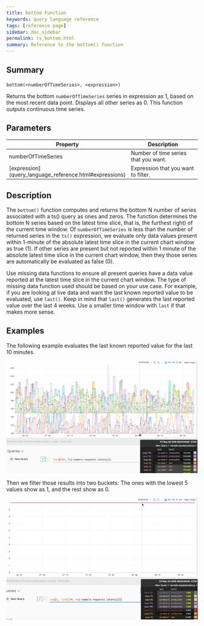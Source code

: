 ```yaml
---
title: bottom Function
keywords: query language reference
tags: [reference page]
sidebar: doc_sidebar
permalink: ts_bottom.html
summary: Reference to the bottom() function
---
```

## Summary
```
bottom(<numberOfTimeSeries>, <expression>)
```
Returns the bottom `numberOfTimeSeries` series in expression as 1, based on the most recent data point. Displays all other series as 0. This function outputs continuous time series.

## Parameters
<table>
<tbody>
<thead>
<tr><th width="20%">Property</th><th width="80%">Description</th></tr>
</thead>
<tr>
<td>numberOfTimeSeries</td>
<td>Number of time series that you want.  </td></tr>
<tr>
<td markdown="span"> [expression](query_language_reference.html#expressions)</td>
<td>Expression that you want to filter.</td>
</tr>
</tbody>
</table>

## Description

The `bottom()` function computes and returns the bottom N number of series associated with a ts() query as ones and zeros. The function determines the bottom N series based on the latest time slice, that is, the furthest right) of the current time window. Of `numberOfTimeSeries` is less than the number of returned series in the `ts()` expression, we evaluate only data values present within 1-minute of the absolute latest time slice in the current chart window as true (1). If other series are present but not reported within 1 minute of the absolute latest time slice in the current chart window, then they those series are automatically be evaluated as false (0).

Use missing data functions to ensure all present queries have a data value reported at the latest time slice in the current chart window. The type of missing data function used should be based on your use case. For example, if you are looking at live data and want the last known reported value to be evaluated, use `last()`. Keep in mind that `last()` generates the last reported value over the last 4 weeks. Use a smaller time window with `last` if that makes more sense.

## Examples

The following example evaluates the last known reported value for the last 10 minutes.

![filter base](images/ts_filter_base.png)

Then we filter those results into two buckets: The ones with the lowest 5 values show as 1, and the rest show as 0.

![top example](images/ts_top.png)
